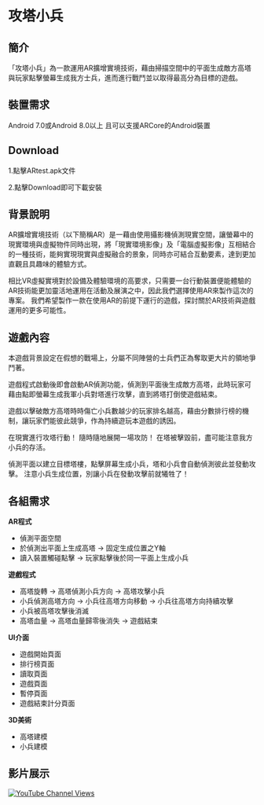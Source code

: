 # 攻塔小兵
## 簡介

「攻塔小兵」為一款運用AR擴增實境技術，藉由掃描空間中的平面生成敵方高塔與玩家點擊螢幕生成我方士兵，進而進行戰鬥並以取得最高分為目標的遊戲。 

## 裝置需求

Android 7.0或Android 8.0以上
且可以支援ARCore的Android裝置

## Download

1.點擊ARtest.apk文件

2.點擊Download即可下載安裝

## 背景說明

AR擴增實境技術（以下簡稱AR）是一藉由使用攝影機偵測現實空間，讓螢幕中的現實環境與虛擬物件同時出現，將「現實環境影像」及「電腦虛擬影像」互相結合的一種技術，能夠實現現實與虛擬融合的景象，同時亦可結合互動要素，達到更加直觀且具趣味的體驗方式。

相比VR虛擬實境對於設備及體驗環境的高要求，只需要一台行動裝置便能體驗的AR技術能更加靈活地運用在活動及展演之中，因此我們選擇使用AR來製作這次的專案。 我們希望製作一款在使用AR的前提下運行的遊戲，探討關於AR技術與遊戲運用的更多可能性。

## 遊戲內容

本遊戲背景設定在假想的戰場上，分屬不同陣營的士兵們正為奪取更大片的領地爭鬥著。

遊戲程式啟動後即會啟動AR偵測功能，偵測到平面後生成敵方高塔，此時玩家可藉由點即螢幕生成我軍小兵對塔進行攻擊，直到將塔打倒使遊戲結束。

遊戲以擊破敵方高塔時時傷亡小兵數越少的玩家排名越高，藉由分數排行榜的機制，讓玩家們能彼此競爭，作為持續遊玩本遊戲的誘因。

在現實進行攻塔行動！
隨時隨地展開一場攻防！
在塔被擊毀前，盡可能注意我方小兵的存活。

偵測平面以建立目標塔樓，點擊屏幕生成小兵，塔和小兵會自動偵測彼此並發動攻擊。
注意小兵生成位置，別讓小兵在發動攻擊前就犧牲了！

## 各組需求

**AR程式**
* 偵測平面空間 
* 於偵測出平面上生成高塔 → 固定生成位置之Y軸
* 讀入裝置觸碰點擊 → 玩家點擊後於同一平面上生成小兵

**遊戲程式**
* 高塔旋轉 → 高塔偵測小兵方向 → 高塔攻擊小兵
* 小兵偵測高塔方向 → 小兵往高塔方向移動 → 小兵往高塔方向持續攻擊
* 小兵被高塔攻擊後消滅
* 高塔血量 → 高塔血量歸零後消失 → 遊戲結束

**UI介面**
* 遊戲開始頁面
* 排行榜頁面
* 讀取頁面
* 遊戲頁面
* 暫停頁面
* 遊戲結束計分頁面

**3D美術**
* 高塔建模
* 小兵建模

## 影片展示

[![YouTube Channel Views](https://img.shields.io/youtube/channel/views/UCqVS5luSvVJy0vsCLzZDB7Q?style=social&label=YouTube)](https://youtu.be/_w3NBxeHyDA)
